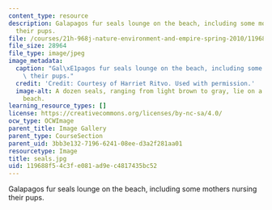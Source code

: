 ```yaml
---
content_type: resource
description: Galapagos fur seals lounge on the beach, including some mothers nursing
  their pups.
file: /courses/21h-968j-nature-environment-and-empire-spring-2010/119688f54c3fe081ad9ec4817435bc52_seals.jpg
file_size: 28964
file_type: image/jpeg
image_metadata:
  caption: "Gal\xE1pagos fur seals lounge on the beach, including some mothers nursing\
    \ their pups."
  credit: 'Credit: Courtesy of Harriet Ritvo. Used with permission.'
  image-alt: A dozen seals, ranging from light brown to gray, lie on a white sandy
    beach.
learning_resource_types: []
license: https://creativecommons.org/licenses/by-nc-sa/4.0/
ocw_type: OCWImage
parent_title: Image Gallery
parent_type: CourseSection
parent_uid: 3bb3e132-7196-6241-08ee-d3a2f281aa01
resourcetype: Image
title: seals.jpg
uid: 119688f5-4c3f-e081-ad9e-c4817435bc52
---
```

Galapagos fur seals lounge on the beach, including some mothers nursing their pups.